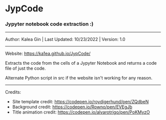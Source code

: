 # JypCode
### Jypyter notebook code extraction :)

---

Author: Kalea Gin | Last Updated: 10/23/2022 | Version: 1.0

---

Website: https://ka1ea.github.io/JypCode/

Extracts the code from the cells of a Jypyter Notebook and returns a code file of just the code. 

Alternate Python script in src if the website isn't working for any reason.

--- 

Credits:
- Site template credit: https://codepen.io/roydigerhund/pen/ZQdbeN 
- Background credit: https://codepen.io/Rowno/pen/EVEgJb
- Title animation credit: https://codepen.io/alvarotrigo/pen/PoKMyzO
